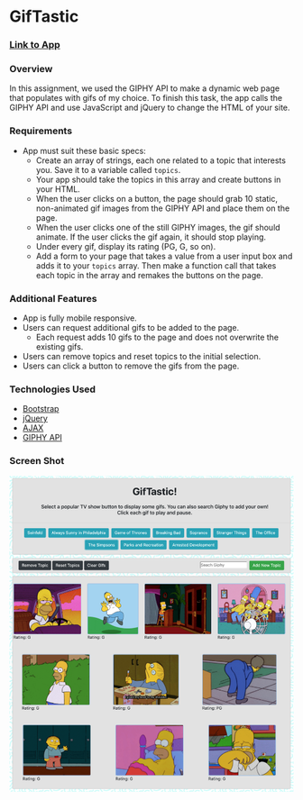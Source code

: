 # GifTastic

### [Link to App](https://matthewemichael.github.io/GifTastic/index.html)

### Overview

In this assignment, we used the GIPHY API to make a dynamic web page that populates with gifs of my choice. To finish this task, the app calls the GIPHY API and use JavaScript and jQuery to change the HTML of your site.

### Requirements

* App must suit these basic specs:
  * Create an array of strings, each one related to a topic that interests you. Save it to a variable called `topics`.
  * Your app should take the topics in this array and create buttons in your HTML.
  * When the user clicks on a button, the page should grab 10 static, non-animated gif images from the GIPHY API and place them on the page.
  * When the user clicks one of the still GIPHY images, the gif should animate. If the user clicks the gif again, it should stop playing.
  * Under every gif, display its rating (PG, G, so on).
  * Add a form to your page that takes a value from a user input box and adds it to your `topics` array. Then make a function call that takes each topic in the array and remakes the buttons on the page.

### Additional Features

* App is fully mobile responsive.
* Users can request additional gifs to be added to the page.
  * Each request adds 10 gifs to the page and does not overwrite the existing gifs. 
* Users can remove topics and reset topics to the initial selection.
* Users can click a button to remove the gifs from the page.

### Technologies Used
- [Bootstrap](https://getbootstrap.com/docs/4.0/getting-started/introduction/)
- [jQuery](https://www.jguery.com/)
- [AJAX](https://developer.mozilla.org/en-US/docs/Web/Guide/AJAX)
- [GIPHY API](https://developers.giphy.com/)
### Screen Shot
![screenshot](assets/images/giftastic-screenshot.png)
